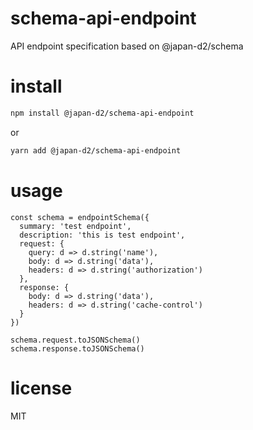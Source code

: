 # schema-api-endpoint

API endpoint specification based on @japan-d2/schema

# install

```bash
npm install @japan-d2/schema-api-endpoint
```

or

```bash
yarn add @japan-d2/schema-api-endpoint
```

# usage

```
const schema = endpointSchema({
  summary: 'test endpoint',
  description: 'this is test endpoint',
  request: {
    query: d => d.string('name'),
    body: d => d.string('data'),
    headers: d => d.string('authorization')
  },
  response: {
    body: d => d.string('data'),
    headers: d => d.string('cache-control')
  }
})

schema.request.toJSONSchema()
schema.response.toJSONSchema()
```

# license

MIT
